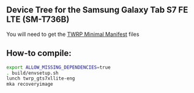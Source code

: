 ## Device Tree for the Samsung Galaxy Tab S7 FE LTE (SM-T736B)
You will need to get the [TWRP Minimal Manifest](https://github.com/minimal-manifest-twrp/platform_manifest_twrp_aosp) files

## How-to compile:

```sh
export ALLOW_MISSING_DEPENDENCIES=true
. build/envsetup.sh
lunch twrp_gts7xllite-eng
mka recoveryimage
```
